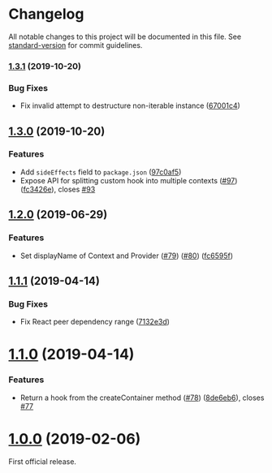 # Changelog

All notable changes to this project will be documented in this file. See [standard-version](https://github.com/conventional-changelog/standard-version) for commit guidelines.

### [1.3.1](https://github.com/diegohaz/constate/compare/v1.3.0...v1.3.1) (2019-10-20)


### Bug Fixes

* Fix invalid attempt to destructure non-iterable instance ([67001c4](https://github.com/diegohaz/constate/commit/67001c46f981ce378538136b0dcb9f9864d54c10))

## [1.3.0](https://github.com/diegohaz/constate/compare/v1.2.0...v1.3.0) (2019-10-20)


### Features

* Add `sideEffects` field to `package.json` ([97c0af5](https://github.com/diegohaz/constate/commit/97c0af5b60d102471ec91690172c3bb57d386c2c))
* Expose API for splitting custom hook into multiple contexts ([#97](https://github.com/diegohaz/constate/issues/97)) ([fc3426e](https://github.com/diegohaz/constate/commit/fc3426ed2a9e5f7c05b2a069efb00c6b4d4e76cd)), closes [#93](https://github.com/diegohaz/constate/issues/93)



## [1.2.0](https://github.com/diegohaz/constate/compare/v1.1.1...v1.2.0) (2019-06-29)


### Features

* Set displayName of Context and Provider ([#79](https://github.com/diegohaz/constate/issues/79)) ([#80](https://github.com/diegohaz/constate/issues/80)) ([fc6595f](https://github.com/diegohaz/constate/commit/fc6595f))



## [1.1.1](https://github.com/diegohaz/constate/compare/v1.1.0...v1.1.1) (2019-04-14)


### Bug Fixes

* Fix React peer dependency range ([7132e3d](https://github.com/diegohaz/constate/commit/7132e3d))



# [1.1.0](https://github.com/diegohaz/constate/compare/v1.0.0...v1.1.0) (2019-04-14)


### Features

* Return a hook from the createContainer method ([#78](https://github.com/diegohaz/constate/issues/78)) ([8de6eb6](https://github.com/diegohaz/constate/commit/8de6eb6)), closes [#77](https://github.com/diegohaz/constate/issues/77)



# [1.0.0](https://github.com/diegohaz/constate/compare/v0.9.0...v1.0.0) (2019-02-06)

First official release.
